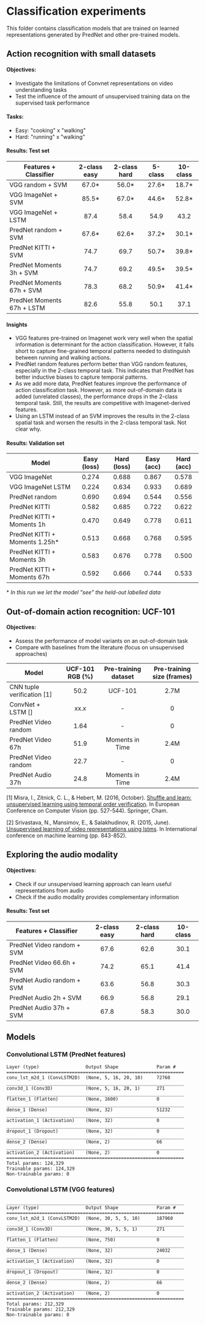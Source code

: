 # Classification experiments

This folder contains classification models that are trained on learned representations generated by PredNet and other pre-trained models.

## Action recognition with small datasets
#### Objectives:
* Investigate the limitations of Convnet representations on video understanding tasks
* Test the influence of the amount of unsupervised training data on the supervised task performance

#### Tasks:
* Easy: "cooking" x "walking"
* Hard: "running" x "walking"

#### Results: Test set

| Features + Classifier           | 2-class easy | 2-class hard | 5-class | 10-class |
| -------------                   | :--: | :--: | :--: | :--: |
| VGG random + SVM                | 67.0* | 56.0* | 27.6* | 18.7* |
| VGG ImageNet + SVM              | 85.5* | 67.0* | 44.6* | 52.8* |
| VGG ImageNet + LSTM             | 87.4 | 58.4 | 54.9 | 43.2 |
| PredNet random + SVM            | 67.6* | 62.6* | 37.2* | 30.1* |
| PredNet KITTI + SVM             | 74.7 | 69.7 | 50.7* | 39.8* |
| PredNet Moments 3h + SVM        | 74.7 | 69.2 | 49.5* | 39.5* |
| PredNet Moments 67h + SVM       | 78.3 | 68.2 | 50.9* | 41.4* |
| PredNet Moments 67h + LSTM      | 82.6 | 55.8 | 50.1 | 37.1 |

#### Insights
* VGG features pre-trained on Imagenet work very well when the spatial information is determinant for the action classification. However, it falls short to capture fine-grained temporal patterns needed to distinguish between running and walking actions.
* PredNet random features perform better than VGG random features, especially in the 2-class temporal task. This indicates that PredNet has better inductive biases to capture temporal patterns.
* As we add more data, PredNet features improve the performance of action classification task. However, as more out-of-domain data is added (unrelated classes), the performance drops in the 2-class temporal task. Still, the results are competitive with Imagenet-derived features.
* Using an LSTM instead of an SVM improves the results in the 2-class spatial task and worsen the results in the 2-class temporal task. Not clear why.


#### Results: Validation set

| Model    | Easy (loss) | Hard (loss) | Easy (acc) | Hard (acc) |    
| -------------                  | :---: | :---: | :---: | :---: |
| VGG ImageNet                   | 0.274 | 0.688 | 0.867 | 0.578 |
| VGG ImageNet LSTM              | 0.224 | 0.634 | 0.933 | 0.689 |
| PredNet random                 | 0.690 | 0.694 | 0.544 | 0.556 |
| PredNet KITTI                  | 0.582 | 0.685 | 0.722 | 0.622 |
| PredNet KITTI + Moments 1h     | 0.470 | 0.649 | 0.778 | 0.611 |
| PredNet KITTI + Moments 1.25h* | 0.513 | 0.668 | 0.768 | 0.595 |
| PredNet KITTI + Moments 3h     | 0.583 | 0.676 | 0.778 | 0.500 |
| PredNet KITTI + Moments 67h    | 0.592 | 0.666 | 0.744 | 0.533 |

\* _In this run we let the model "see" the held-out labelled data_

## Out-of-domain action recognition: UCF-101
#### Objectives:
* Assess the performance of model variants on an out-of-domain task
* Compare with baselines from the literature (focus on unsupervised approaches)

| Model                       | UCF-101 RGB (%) | Pre-training dataset | Pre-training size (frames) |
| -------------               | :--: | :---:           | :---: |
| CNN tuple verification [1]  | 50.2 | UCF-101         | 2.7M  |
| ConvNet + LSTM []           | xx.x | -               | 0     |
| PredNet Video random        | 1.64 | -               | 0     |
| PredNet Video 67h           | 51.9 | Moments in Time | 2.4M  |
| PredNet Video random        | 22.7 | -               | 0     |
| PredNet Audio 37h           | 24.8 | Moments in Time | 2.4M  |


[1] Misra, I., Zitnick, C. L., & Hebert, M. (2016, October). [Shuffle and learn: unsupervised learning using temporal order verification](https://link.springer.com/chapter/10.1007/978-3-319-46448-0_32). In European Conference on Computer Vision (pp. 527-544). Springer, Cham.

[2] Srivastava, N., Mansimov, E., & Salakhudinov, R. (2015, June). [Unsupervised learning of video representations using lstms](https://arxiv.org/abs/1502.04681). In International conference on machine learning (pp. 843-852).


## Exploring the audio modality
#### Objectives:
* Check if our unsupervised learning approach can learn useful representations from audio
* Check if the audio modality provides complementary information 

#### Results: Test set

| Features + Classifier        | 2-class easy | 2-class hard | 10-class |
| -------------                | :--: | :--: | :--: |
| PredNet Video random + SVM   | 67.6 | 62.6 | 30.1 |
| PredNet Video 66.6h + SVM    | 74.2 | 65.1 | 41.4 |
| PredNet Audio random + SVM   | 63.6 | 56.8 | 30.3 |
| PredNet Audio 2h + SVM       | 66.9 | 56.8 | 29.1 |
| PredNet Audio 37h + SVM      | 67.8 | 58.3 | 30.0 |

## Models


### Convolutional LSTM (PredNet features)
```
Layer (type)                 Output Shape              Param #   
=================================================================
conv_lst_m2d_1 (ConvLSTM2D)  (None, 5, 16, 20, 10)     72760     
_________________________________________________________________
conv3d_1 (Conv3D)            (None, 5, 16, 20, 1)      271       
_________________________________________________________________
flatten_1 (Flatten)          (None, 1600)              0         
_________________________________________________________________
dense_1 (Dense)              (None, 32)                51232     
_________________________________________________________________
activation_1 (Activation)    (None, 32)                0         
_________________________________________________________________
dropout_1 (Dropout)          (None, 32)                0         
_________________________________________________________________
dense_2 (Dense)              (None, 2)                 66        
_________________________________________________________________
activation_2 (Activation)    (None, 2)                 0         
=================================================================
Total params: 124,329
Trainable params: 124,329
Non-trainable params: 0
```

### Convolutional LSTM (VGG features)

```
_________________________________________________________________
Layer (type)                 Output Shape              Param #   
=================================================================
conv_lst_m2d_1 (ConvLSTM2D)  (None, 30, 5, 5, 10)      187960    
_________________________________________________________________
conv3d_1 (Conv3D)            (None, 30, 5, 5, 1)       271       
_________________________________________________________________
flatten_1 (Flatten)          (None, 750)               0         
_________________________________________________________________
dense_1 (Dense)              (None, 32)                24032     
_________________________________________________________________
activation_1 (Activation)    (None, 32)                0         
_________________________________________________________________
dropout_1 (Dropout)          (None, 32)                0         
_________________________________________________________________
dense_2 (Dense)              (None, 2)                 66        
_________________________________________________________________
activation_2 (Activation)    (None, 2)                 0         
=================================================================
Total params: 212,329
Trainable params: 212,329
Non-trainable params: 0
```
